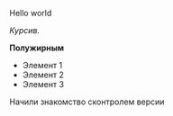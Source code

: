 Hello world 

*Курсив.*

**Полужирным**

* Элемент 1
* Элемент 2
* Элемент 3

Начили знакомство сконтролем версии
